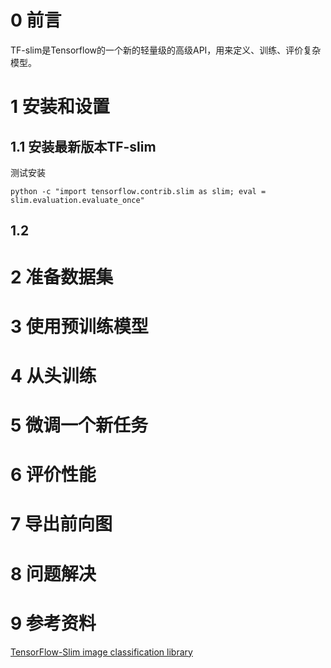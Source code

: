 # 0 前言
TF-slim是Tensorflow的一个新的轻量级的高级API，用来定义、训练、评价复杂模型。

# 1 安装和设置
## 1.1 安装最新版本TF-slim
测试安装
```
python -c "import tensorflow.contrib.slim as slim; eval = slim.evaluation.evaluate_once"
```


## 1.2 
# 2 准备数据集
# 3 使用预训练模型
# 4 从头训练
# 5 微调一个新任务
# 6 评价性能
# 7 导出前向图
# 8 问题解决

# 9 参考资料
[TensorFlow-Slim image classification library](https://github.com/tensorflow/models/tree/master/slim)
